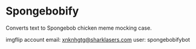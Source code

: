 # Spongebobify
Converts text to Spongebob chicken meme mocking case.

imgflip account email: xnknhgtg@sharklasers.com
user: spongebobifybot